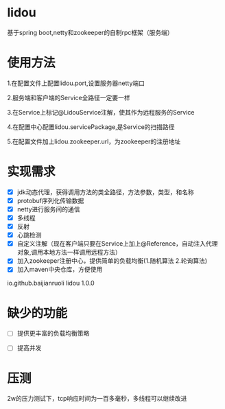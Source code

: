 # lidou
基于spring boot,netty和zookeeper的自制rpc框架（服务端）

# 使用方法

1.在配置文件上配置lidou.port,设置服务器netty端口

2.服务端和客户端的Service全路径一定要一样

3.在Service上标记@LidouService注解，使其作为远程服务的Service

4.在配置中心配置lidou.servicePackage,是Service的扫描路径

5.在配置文件加上lidou.zookeeper.url，为zookeeper的注册地址

# 实现需求
- [x] jdk动态代理，获得调用方法的类全路径，方法参数，类型，和名称
- [x] protobuf序列化传输数据
- [x] netty进行服务间的通信
- [x] 多线程
- [x] 反射
- [x] 心跳检测
- [x] 自定义注解（现在客户端只要在Service上加上@Reference，自动注入代理对象,调用本地方法一样调用远程方法）
- [x] 加入zookeeper注册中心，提供简单的负载均衡(1.随机算法 2.轮询算法)
- [x]  加入maven中央仓库，方便使用
<dependency>
  <groupId>io.github.baijianruoli</groupId>
  <artifactId>lidou</artifactId>
  <version>1.0.0</version>
</dependency>

# 缺少的功能
- [ ]  提供更丰富的负载均衡策略
- [ ]  提高并发


# 压测
2w的压力测试下，tcp响应时间为一百多毫秒，多线程可以继续改进
